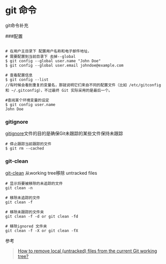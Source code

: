 # git 命令
git命令补充

###配置
```

# 在用户主目录下 配置用户名称和电子邮件地址，
# 需要配置到当前目录下 去掉--global
$ git config --global user.name "John Doe"
$ git config --global user.email johndoe@example.com

# 查看配置信息
$ git config --list 
//有时候会看到重复的变量名，那就说明它们来自不同的配置文件（比如 /etc/gitconfig 和 ~/.gitconfig），不过最终 Git 实际采用的是最后一个。

#查阅某个环境变量的设定
$ git config user.name
John Doe
```

### gitignore
[gitignore](https://git-scm.com/docs/gitignore)文件的目的是确保Git未跟踪的某些文件保持未跟踪

```
# 停止跟踪当前跟踪的文件
$ git rm --cached
```
### git-clean 
[git-clean](https://git-scm.com/docs/git-clean) 从working tree移除 untracked files
 
```
# 显示将要被移除的未追踪的文件
git clean -n

# 移除未追踪的文件
git clean -f

# 移除未跟踪的文件夹
git clean -f -d or git clean -fd

# 移除ignored 文件夹
git clean -f -X or git clean -fX
```
参考
>[How to remove local (untracked) files from the current Git working tree?](https://stackoverflow.com/questions/61212/how-to-remove-local-untracked-files-from-the-current-git-working-tree)

